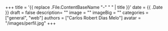 +++
title = '{{ replace .File.ContentBaseName "-" " " | title }}'
date = {{ .Date }}
draft = false
description= ""
image = ""
imageBig = ""
categories = ["general", "web"]
authors = ["Carlos Robert Dias Melo"]
avatar = "/images/perfil.jpg"
+++

